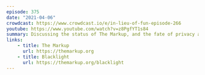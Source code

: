 ```yaml
---
episode: 375
date: "2021-04-06"
crowdcast: https://www.crowdcast.io/e/in-lieu-of-fun-episode-266
youtube: https://www.youtube.com/watch?v=z8PgfYT1s84
summary: Discussing the status of The Markup, and the fate of privacy and journalism
links:
    - title: The Markup
      url: https://themarkup.org
    - title: Blacklight
      url: https://themarkup.org/blacklight
---
```

